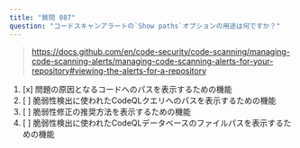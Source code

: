 ```yaml
---
title: "質問 087"
question: "コードスキャンアラートの`Show paths`オプションの用途は何ですか？"
---
```


> https://docs.github.com/en/code-security/code-scanning/managing-code-scanning-alerts/managing-code-scanning-alerts-for-your-repository#viewing-the-alerts-for-a-repository
1. [x] 問題の原因となるコードへのパスを表示するための機能
1. [ ] 脆弱性検出に使われたCodeQLクエリへのパスを表示するための機能
1. [ ] 脆弱性修正の推奨方法を表示するための機能
1. [ ] 脆弱性検出に使われたCodeQLデータベースのファイルパスを表示するための機能